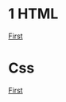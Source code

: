 <h1>1 HTML</h1> <a href="https://github.com/55536/1/blob/master/HTMl/HTML.html">First</a>
<h1>Css</h1> <a href="https://github.com/55536/1/blob/master/HTMl/HTML.html">First</a>
